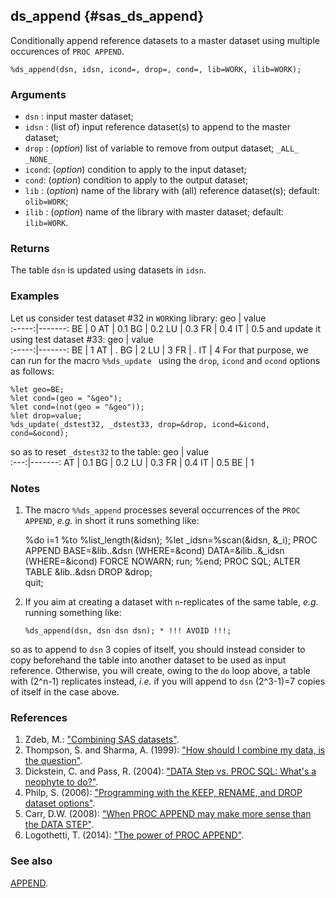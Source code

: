 ## ds_append {#sas_ds_append}
Conditionally append reference datasets to a master dataset using multiple occurences of `PROC APPEND`.

	%ds_append(dsn, idsn, icond=, drop=, cond=, lib=WORK, ilib=WORK);

### Arguments
* `dsn` : input master dataset;
* `idsn` : (list of) input reference dataset(s) to append to the master dataset;
* `drop` : (_option_) list of variable to remove from output dataset; `_ALL_` `_NONE_`
* `icond`: (_option_) condition to apply to the input dataset;
* `cond`: (_option_) condition to apply to the output dataset;
* `lib` : (_option_) name of the library with (all) reference dataset(s); default: `olib=WORK`;
* `ilib` : (_option_) name of the library with master dataset; default: `ilib=WORK`.

### Returns
The table `dsn` is updated using datasets in `idsn`.

### Examples
Let us consider test dataset #32 in `WORK`ing library:
geo	   | value  
:-----:|-------:
BE	   |      0 
AT	   |     0.1
BG     |     0.2
LU     |     0.3
FR     |     0.4
IT     |     0.5
and update it using test dataset #33:
geo	   | value  
:-----:|-------:
BE	   |     1 
AT	   |     .
BG     |     2
LU     |     3
FR     |     .
IT     |     4
For that purpose, we can run for the macro `%%ds_update ` using the `drop`, `icond` and `ocond` 
options as follows:

	%let geo=BE;
	%let cond=(geo = "&geo");
	%let cond=(not(geo = "&geo"));
	%let drop=value;
	%ds_update(_dstest32, _dstest33, drop=&drop, icond=&icond, cond=&ocond);

so as to reset `_dstest32` to the table:
 geo | value  
:---:|-------:
AT	 |     0.1
BG   |     0.2
LU   |     0.3
FR   |     0.4
IT   |     0.5
BE	 |      1 

### Notes
1. The macro `%%ds_append` processes several occurrences of the `PROC APPEND`, _e.g._ in short it runs
something like:

	%do i=1 %to %list_length(&idsn);
		%let _idsn=%scan(&idsn, &_i);
		PROC APPEND
			BASE=&lib..&dsn (WHERE=&cond)
			DATA=&ilib..&_idsn (WHERE=&icond)
			FORCE NOWARN;
		run;
	%end;
	PROC SQL;
		ALTER TABLE &lib..&dsn DROP &drop;	
	quit;
2. If you aim at creating a dataset with `n`-replicates of the same table, _e.g._ running something like:

	   %ds_append(dsn, dsn dsn dsn); * !!! AVOID !!!;
so as to append to `dsn` 3 copies of itself, you should instead consider to copy beforehand the table into 
another dataset to be used as input reference. Otherwise, you will create, owing to the `do` loop above, a 
table with (2^n-1) replicates instead, _i.e._ if you will append to `dsn` (2^3-1)=7 copies of itself in the 
case above. 

### References
1. Zdeb, M.: ["Combining SAS datasets"](http://www.albany.edu/~msz03/epi514/notes/p121_142.pdf).
2. Thompson, S. and Sharma, A. (1999): ["How should I combine my data, is the question"](http://www.lexjansen.com/nesug/nesug99/ss/ss134.pdf).
3. Dickstein, C. and Pass, R. (2004): ["DATA Step vs. PROC SQL: What's a neophyte to do?"](http://www2.sas.com/proceedings/sugi29/269-29.pdf).
4. Philp, S. (2006): ["Programming with the KEEP, RENAME, and DROP dataset options"](http://www2.sas.com/proceedings/sugi31/248-31.pdf).
5. Carr, D.W. (2008): ["When PROC APPEND may make more sense than the DATA STEP"](http://www2.sas.com/proceedings/forum2008/085-2008.pdf).
6. Logothetti, T. (2014): ["The power of PROC APPEND"](http://analytics.ncsu.edu/sesug/2014/BB-18.pdf).

### See also
[APPEND](https://support.sas.com/documentation/cdl/en/proc/61895/HTML/default/viewer.htm#a000070934.htm).
